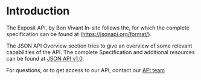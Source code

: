 # Introduction

The Exposit API, by Bon Vivant In-site follows the, for which the complete specification can be
found at (https://jsonapi.org/format/).

The JSON API Overview section tries to give an overview of some relevant capabilities of the API.
The complete Specification and additional resources can be found at [JSON API v1.0](https://jsonapi.org/).

For questions, or to get access to our API, contact our <a href="mailto:apiteam@exposit.nl">API team</a>


